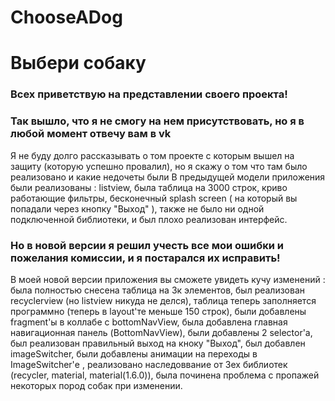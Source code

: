 # ChooseADog
# Выбери собаку
### Всех приветствую на представлении своего проекта!
### Так вышло, что я не смогу на нем присутствовать, но я в любой момент отвечу вам в vk
Я не буду долго рассказывать о том проекте с которым вышел на защиту (которую успешно провалил), но я скажу о том что там было реализовано и какие недочеты были
В предыдущей модели приложения были реализованы : listview, была таблица на 3000 строк, криво работающие фильтры, бесконечный splash screen ( на который вы попадали через кнопку "Выход" ), также не было ни одной подключенной библиотеки, и был плохо реализован интерфейс.  
### Но в новой версии я решил учесть все мои ошибки и пожелания комиссии, и я постарался их исправить!
В моей новой версии приложения вы сможете увидеть кучу изменений : была полностью снесена таблица на 3к элементов, был реализован recyclerview (но listview никуда не делся), таблица теперь заполняется программно (теперь в layout'те меньше 150 строк), были добавлены fragment'ы в коллабе с bottomNavView, была добавлена главная навигационная панель (BottomNavView), были добавлены 2 selector'а, был реализован правильный выход на кноку "Выход", был добавлен imageSwitcher, были добавлены анимации на переходы в ImageSwitcher'е , реализовано наследоввание от 3ех библиотек (recycler, material, material(1.6.0)), была починена проблема с пропажей некоторых пород собак при изменении.

 
